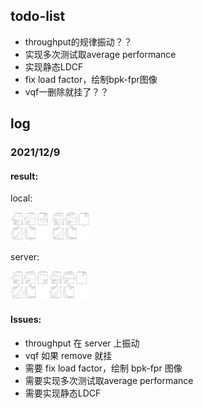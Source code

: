 ## todo-list

- throughput的规律振动？？
- 实现多次测试取average performance
- 实现静态LDCF
- fix load factor，绘制bpk-fpr图像
- vqf一删除就挂了？？



## log

### 2021/12/9

#### result:

local:

<img src="2021-12-9-local-size_25_with_remove.png" alt="2021-12-9-local-size_25_with_remove" style="zoom:6%;" /> <img src="2021-12-9-local-size_25_without_remove.png" alt="2021-12-9-local-size_25_without_remove" style="zoom: 6%;" />

server:

<img src="2021-12-9-server-size_25_with_remove.png" alt="2021-12-9-server-size_25_with_remove" style="zoom:6%;" /><img src="2021-12-9-server-size_25_without_remove.png" alt="2021-12-9-server-size_25_without_remove" style="zoom:6%;" />

#### Issues:

- throughput 在 server 上振动
- vqf 如果 remove 就挂
- 需要 fix load factor，绘制 bpk-fpr 图像
- 需要实现多次测试取average performance
- 需要实现静态LDCF
